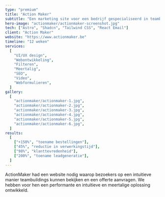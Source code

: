 ```yaml
---
type: "premium"
title: "Action Maker"
subtitle: "Een marketing site voor een bedrijf gespecialiseerd in teambuilding."
hero-image: "actionmaker/actionmaker-screenshot.jpg"
tech: ["Astro", "Shadcn", "Tailwind CSS", "React Email"]
client: "Action Maker"
website: "https://www.actionmaker.be"
timeline: "12 weken"
services:
  [
    "UI/UX design",
    "Webontwikkeling",
    "Filteren",
    "Meertalig",
    "SEO",
    "Video",
    "Webformulieren",
  ]
gallery:
  [
    "actionmaker/actionmaker-1.jpg",
    "actionmaker/actionmaker-2.jpg",
    "actionmaker/actionmaker-3.jpg",
    "actionmaker/actionmaker-4.jpg",
    "actionmaker/actionmaker-5.jpg",
    "actionmaker/actionmaker-6.jpg",
  ]
results:
  [
    ["+150%", "toename bestellingen"],
    ["45%", "reductie in verwerkingstijd"],
    ["98%", "klanttevredenheid"],
    ["200%", "toename leadgeneratie"],
  ]
---
```


ActionMaker had een website nodig waarop bezoekers op een intuitieve manier teambuildings kunnen bekijken en een offerte aanvragen. We hebben voor hen een performante en intuitieve en meertalige oplossing ontwikkeld.
